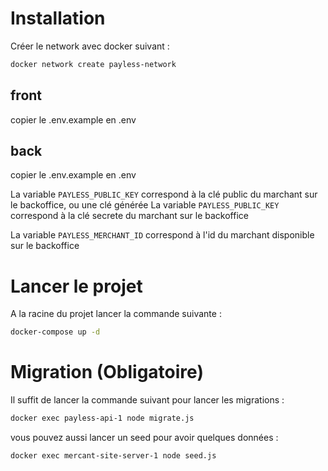 # Installation

Créer le network avec docker suivant :
````bash
docker network create payless-network
````

## front

copier le .env.example en .env

## back

copier le .env.example en .env

La variable `PAYLESS_PUBLIC_KEY` correspond à la clé public du marchant sur le backoffice, ou une clé générée
La variable `PAYLESS_PUBLIC_KEY` correspond à la clé secrete du marchant sur le backoffice

La variable `PAYLESS_MERCHANT_ID` correspond à l'id du marchant disponible sur le backoffice
# Lancer le projet

A la racine du projet lancer la commande suivante :
```bash
docker-compose up -d
```

# Migration (Obligatoire)

Il suffit de lancer la commande suivant pour lancer les migrations :
````bash
docker exec payless-api-1 node migrate.js
````

vous pouvez aussi lancer un seed pour avoir quelques données :
````bash
docker exec mercant-site-server-1 node seed.js
````